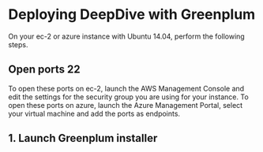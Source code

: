 # Deploying DeepDive with Greenplum

On your ec-2 or azure instance with Ubuntu 14.04, perform the following steps.

## Open ports 22

To open these ports on ec-2, launch the AWS Management Console and edit the settings for the
security group you are using for your instance. To open these ports on azure, launch the
Azure Management Portal, select your virtual machine and add the ports as endpoints.

## 1. Launch Greenplum installer
